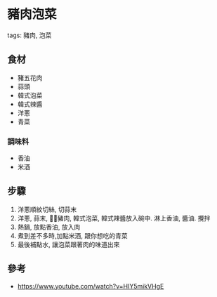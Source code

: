 # 豬肉泡菜
tags: 豬肉, 泡菜
## 食材
* 豬五花肉
* 蒜頭
* 韓式泡菜
* 韓式辣醬
* 洋蔥
* 青菜

### 調味料
* 香油
* 米酒

## 步驟
1. 洋蔥順紋切絲, 切蒜末
2. 洋蔥, 蒜末, 豬肉, 韓式泡菜, 韓式辣醬放入碗中. 淋上香油, 醬油. 攪拌
3. 熱鍋, 放點香油, 放入肉
4. 煮到差不多時,加點米酒, 跟你想吃的青菜
5. 最後補點水, 讓泡菜跟著肉的味道出來

## 參考
* https://www.youtube.com/watch?v=HIY5mikVHgE
